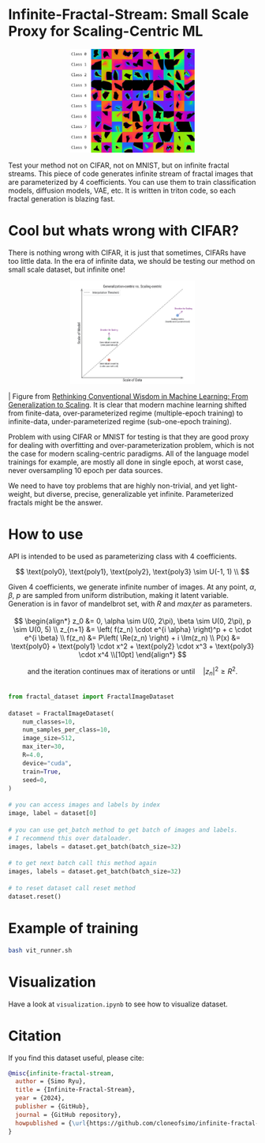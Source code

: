 # Infinite-Fractal-Stream: Small Scale Proxy for Scaling-Centric ML


<p align="center">
  <img src="figures/fractal_images.jpg" alt="Fractal Images" width="50%">
</p>


Test your method not on CIFAR, not on MNIST, but on infinite fractal streams. This piece of code generates infinite stream of fractal images that are parameterized by 4 coefficients. You can use them to train classification models, diffusion models, VAE, etc. It is written in triton code, so each fractal generation is blazing fast. 

# Cool but whats wrong with CIFAR?

There is nothing wrong with CIFAR, it is just that sometimes, CIFARs have too little data. In the era of infinite data, we should be testing our method on small scale dataset, but infinite one!

<p align="center">
  <img src="figures/image.png" alt="Fractal Images" width="50%">
</p>

| Figure from [Rethinking Conventional Wisdom in Machine Learning: From Generalization to Scaling](https://arxiv.org/abs/2409.15156). It is clear that modern machine learning shifted from finite-data, over-parameterized regime (multiple-epoch training) to infinite-data, under-parameterized regime (sub-one-epoch training).

Problem with using CIFAR or MNIST for testing is that they are good proxy for dealing with overfitting and over-parameterization problem, which is not the case for modern scaling-centric paradigms. All of the language model trainings for example, are mostly all done in single epoch, at worst case, never oversampling 10 epoch per data sources.

We need to have toy problems that are highly non-trivial, and yet light-weight, but diverse, precise, generalizable yet infinite. Parameterized fractals might be the answer.

# How to use

API is intended to be used as parameterizing class with 4 coefficients.

$$
\text{poly0}, \text{poly1}, \text{poly2}, \text{poly3} \sim U(-1, 1) \\
$$

Given 4 coefficients, we generate infinite number of images. At any point, $\alpha$, $\beta$, $p$ are sampled from uniform distribution, making it latent variable. Generation is in favor of mandelbrot set, with $R$ and $max_iter$ as parameters.

$$
\begin{align*}
z_0 &= 0, \alpha \sim U(0, 2\pi), \beta \sim U(0, 2\pi), p \sim U(0, 5) \\
z_{n+1} &= \left( f(z_n) \cdot e^{i \alpha} \right)^p + c \cdot e^{i \beta} \\
f(z_n) &= P\left( \Re(z_n) \right) + i \Im(z_n) \\
P(x) &= \text{poly0} + \text{poly1} \cdot x^2 + \text{poly2} \cdot x^3 + \text{poly3} \cdot x^4 \\[10pt]
\end{align*}
$$

$$
\text{and the iteration continues max of iterations or until} \quad |z_n|^2 \geq R^2.
$$

```python

from fractal_dataset import FractalImageDataset

dataset = FractalImageDataset(
    num_classes=10,
    num_samples_per_class=10,
    image_size=512,
    max_iter=30,
    R=4.0,
    device="cuda",
    train=True,
    seed=0,
)

# you can access images and labels by index
image, label = dataset[0]

# you can use get_batch method to get batch of images and labels.
# I recommend this over dataloader.
images, labels = dataset.get_batch(batch_size=32)

# to get next batch call this method again
images, labels = dataset.get_batch(batch_size=32)

# to reset dataset call reset method
dataset.reset()

```

# Example of training

```bash
bash vit_runner.sh
```

# Visualization

Have a look at `visualization.ipynb` to see how to visualize dataset.

# Citation

If you find this dataset useful, please cite:

```bibtex
@misc{infinite-fractal-stream,
  author = {Simo Ryu},
  title = {Infinite-Fractal-Stream},
  year = {2024},
  publisher = {GitHub},
  journal = {GitHub repository},
  howpublished = {\url{https://github.com/cloneofsimo/infinite-fractal-stream}},
}
```